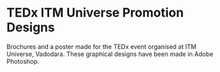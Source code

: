 # TEDx ITM Universe Promotion Designs
Brochures and a poster made for the TEDx event organised at ITM Universe, Vadodara. These graphical designs have been made in Adobe Photoshop. 
